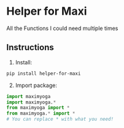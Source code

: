 # Helper for Maxi

All the Functions I could need multiple times

## Instructions

1. Install:

```sh
pip install helper-for-maxi
```

2. Import package:

```py
import maximyoga
import maximyoga.*
from maximyoga import *
from maximyoga.* import *
# You can replace * with what you need!
```